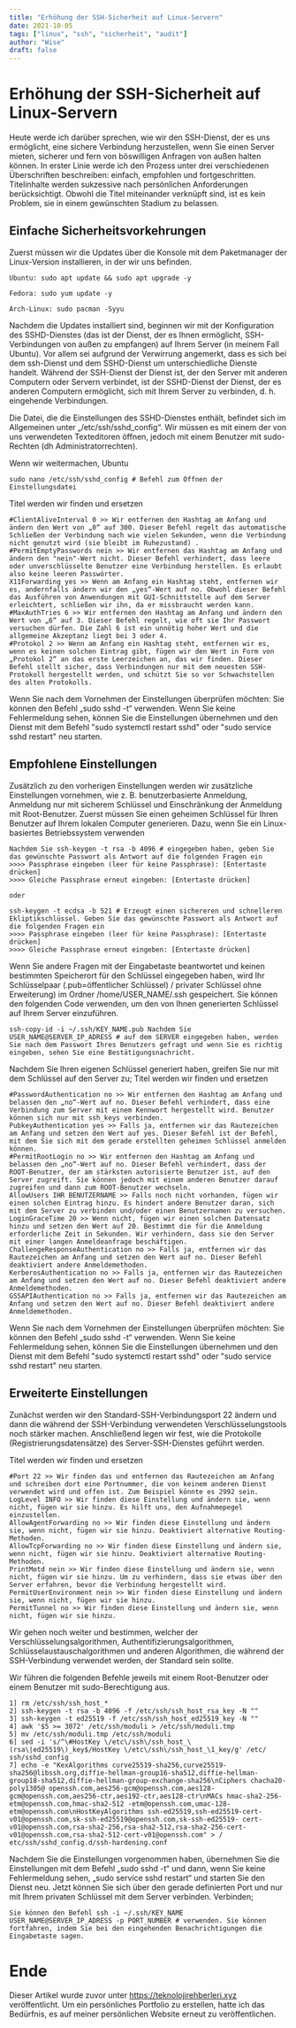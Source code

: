 ```yaml
---
title: "Erhöhung der SSH-Sicherheit auf Linux-Servern"
date: 2021-10-05
tags: ["linux", "ssh", "sicherheit", "audit"]
author: "Wise"
draft: false
---
```

# Erhöhung der SSH-Sicherheit auf Linux-Servern

Heute werde ich darüber sprechen, wie wir den SSH-Dienst, der es uns ermöglicht, eine sichere Verbindung herzustellen, wenn Sie einen Server mieten, sicherer und fern von böswilligen Anfragen von außen halten können. In erster Linie werde ich den Prozess unter drei verschiedenen Überschriften beschreiben: einfach, empfohlen und fortgeschritten. Titelinhalte werden sukzessive nach persönlichen Anforderungen berücksichtigt. Obwohl die Titel miteinander verknüpft sind, ist es kein Problem, sie in einem gewünschten Stadium zu belassen.

## Einfache Sicherheitsvorkehrungen

Zuerst müssen wir die Updates über die Konsole mit dem Paketmanager der Linux-Version installieren, in der wir uns befinden.
```
Ubuntu: sudo apt update && sudo apt upgrade -y

Fedora: sudo yum update -y

Arch-Linux: sudo pacman -Syyu
```

Nachdem die Updates installiert sind, beginnen wir mit der Konfiguration des SSHD-Dienstes (das ist der Dienst, der es Ihnen ermöglicht, SSH-Verbindungen von außen zu empfangen) auf Ihrem Server (in meinem Fall Ubuntu). Vor allem sei aufgrund der Verwirrung angemerkt, dass es sich bei dem ssh-Dienst und dem SSHD-Dienst um unterschiedliche Dienste handelt. Während der SSH-Dienst der Dienst ist, der den Server mit anderen Computern oder Servern verbindet, ist der SSHD-Dienst der Dienst, der es anderen Computern ermöglicht, sich mit Ihrem Server zu verbinden, d. h. eingehende Verbindungen.

Die Datei, die die Einstellungen des SSHD-Dienstes enthält, befindet sich im Allgemeinen unter „/etc/ssh/sshd_config“. Wir müssen es mit einem der von uns verwendeten Texteditoren öffnen, jedoch mit einem Benutzer mit sudo-Rechten (dh Administratorrechten).

Wenn wir weitermachen, Ubuntu

```
sudo nano /etc/ssh/sshd_config # Befehl zum Öffnen der Einstellungsdatei
```
Titel werden wir finden und ersetzen

```
#ClientAliveInterval 0 >> Wir entfernen den Hashtag am Anfang und ändern den Wert von „0“ auf 300. Dieser Befehl regelt das automatische Schließen der Verbindung nach wie vielen Sekunden, wenn die Verbindung nicht genutzt wird (sie bleibt im Ruhezustand) .
#PermitEmptyPasswords nein >> Wir entfernen das Hashtag am Anfang und ändern den "nein"-Wert nicht. Dieser Befehl verhindert, dass leere oder unverschlüsselte Benutzer eine Verbindung herstellen. Es erlaubt also keine leeren Passwörter.
X11Forwarding yes >> Wenn am Anfang ein Hashtag steht, entfernen wir es, andernfalls ändern wir den „yes“-Wert auf no. Obwohl dieser Befehl das Ausführen von Anwendungen mit GUI-Schnittstelle auf dem Server erleichtert, schließen wir ihn, da er missbraucht werden kann.
#MaxAuthTries 6 >> Wir entfernen den Hashtag am Anfang und ändern den Wert von „6“ auf 3. Dieser Befehl regelt, wie oft sie Ihr Passwort versuchen dürfen. Die Zahl 6 ist ein unnötig hoher Wert und die allgemeine Akzeptanz liegt bei 3 oder 4.
#Protokol 2 >> Wenn am Anfang ein Hashtag steht, entfernen wir es, wenn es keinen solchen Eintrag gibt, fügen wir den Wert in Form von „Protokol 2“ an das erste Leerzeichen an, das wir finden. Dieser Befehl stellt sicher, dass Verbindungen nur mit dem neuesten SSH-Protokoll hergestellt werden, und schützt Sie so vor Schwachstellen des alten Protokolls.
```
Wenn Sie nach dem Vornehmen der Einstellungen überprüfen möchten: Sie können den Befehl „sudo sshd -t“ verwenden. Wenn Sie keine Fehlermeldung sehen, können Sie die Einstellungen übernehmen und den Dienst mit dem Befehl "sudo systemctl restart sshd" oder "sudo service sshd restart" neu starten.

## Empfohlene Einstellungen

Zusätzlich zu den vorherigen Einstellungen werden wir zusätzliche Einstellungen vornehmen, wie z. B. benutzerbasierte Anmeldung, Anmeldung nur mit sicherem Schlüssel und Einschränkung der Anmeldung mit Root-Benutzer. Zuerst müssen Sie einen geheimen Schlüssel für Ihren Benutzer auf Ihrem lokalen Computer generieren. Dazu, wenn Sie ein Linux-basiertes Betriebssystem verwenden

```
Nachdem Sie ssh-keygen -t rsa -b 4096 # eingegeben haben, geben Sie das gewünschte Passwort als Antwort auf die folgenden Fragen ein
>>>> Passphrase eingeben (leer für keine Passphrase): [Entertaste drücken]
>>>> Gleiche Passphrase erneut eingeben: [Entertaste drücken]

oder

ssh-keygen -t ecdsa -b 521 # Erzeugt einen sichereren und schnelleren Ekliptikschlüssel. Geben Sie das gewünschte Passwort als Antwort auf die folgenden Fragen ein
>>>> Passphrase eingeben (leer für keine Passphrase): [Entertaste drücken]
>>>> Gleiche Passphrase erneut eingeben: [Entertaste drücken]
```

Wenn Sie andere Fragen mit der Eingabetaste beantwortet und keinen bestimmten Speicherort für den Schlüssel eingegeben haben, wird Ihr Schlüsselpaar (.pub=öffentlicher Schlüssel) / privater Schlüssel ohne Erweiterung) im Ordner /home/USER_NAME/.ssh gespeichert. Sie können den folgenden Code verwenden, um den von Ihnen generierten Schlüssel auf Ihrem Server einzuführen.

```
ssh-copy-id -i ~/.ssh/KEY_NAME.pub Nachdem Sie USER_NAME@SERVER_IP_ADRESS # auf dem SERVER eingegeben haben, werden Sie nach dem Passwort Ihres Benutzers gefragt und wenn Sie es richtig eingeben, sehen Sie eine Bestätigungsnachricht.
```

Nachdem Sie Ihren eigenen Schlüssel generiert haben, greifen Sie nur mit dem Schlüssel auf den Server zu;
Titel werden wir finden und ersetzen

```
#PasswordAuthentication no >> Wir entfernen den Hashtag am Anfang und belassen den „no“-Wert auf no. Dieser Befehl verhindert, dass eine Verbindung zum Server mit einem Kennwort hergestellt wird. Benutzer können sich nur mit ssh_keys verbinden.
PubkeyAuthentication yes >> Falls ja, entfernen wir das Rautezeichen am Anfang und setzen den Wert auf yes. Dieser Befehl ist der Befehl, mit dem Sie sich mit dem gerade erstellten geheimen Schlüssel anmelden können.
#PermitRootLogin no >> Wir entfernen den Hashtag am Anfang und belassen den „no“-Wert auf no. Dieser Befehl verhindert, dass der ROOT-Benutzer, der am stärksten autorisierte Benutzer ist, auf den Server zugreift. Sie können jedoch mit einem anderen Benutzer darauf zugreifen und dann zum ROOT-Benutzer wechseln.
AllowUsers IHR BENUTZERNAME >> Falls noch nicht vorhanden, fügen wir einen solchen Eintrag hinzu. Es hindert andere Benutzer daran, sich mit dem Server zu verbinden und/oder einen Benutzernamen zu versuchen.
LoginGraceTime 20 >> Wenn nicht, fügen wir einen solchen Datensatz hinzu und setzen den Wert auf 20. Bestimmt die für die Anmeldung erforderliche Zeit in Sekunden. Wir verhindern, dass sie den Server mit einer langen Anmeldeanfrage beschäftigen.
ChallengeResponseAuthentication no >> Falls ja, entfernen wir das Rautezeichen am Anfang und setzen den Wert auf no. Dieser Befehl deaktiviert andere Anmeldemethoden.
KerberosAuthentication no >> Falls ja, entfernen wir das Rautezeichen am Anfang und setzen den Wert auf no. Dieser Befehl deaktiviert andere Anmeldemethoden.
GSSAPIAuthentication no >> Falls ja, entfernen wir das Rautezeichen am Anfang und setzen den Wert auf no. Dieser Befehl deaktiviert andere Anmeldemethoden.
```

Wenn Sie nach dem Vornehmen der Einstellungen überprüfen möchten: Sie können den Befehl „sudo sshd -t“ verwenden. Wenn Sie keine Fehlermeldung sehen, können Sie die Einstellungen übernehmen und den Dienst mit dem Befehl "sudo systemctl restart sshd" oder "sudo service sshd restart" neu starten.

## Erweiterte Einstellungen

Zunächst werden wir den Standard-SSH-Verbindungsport 22 ändern und dann die während der SSH-Verbindung verwendeten Verschlüsselungstools noch stärker machen. Anschließend legen wir fest, wie die Protokolle (Registrierungsdatensätze) des Server-SSH-Dienstes geführt werden.

Titel werden wir finden und ersetzen

```
#Port 22 >> Wir finden das und entfernen das Rautezeichen am Anfang und schreiben dort eine Portnummer, die von keinem anderen Dienst verwendet wird und offen ist. Zum Beispiel könnte es 2992 sein.
LogLevel INFO >> Wir finden diese Einstellung und ändern sie, wenn nicht, fügen wir sie hinzu. Es hilft uns, den Aufnahmepegel einzustellen.
AllowAgentForwarding no >> Wir finden diese Einstellung und ändern sie, wenn nicht, fügen wir sie hinzu. Deaktiviert alternative Routing-Methoden.
AllowTcpForwarding no >> Wir finden diese Einstellung und ändern sie, wenn nicht, fügen wir sie hinzu. Deaktiviert alternative Routing-Methoden.
PrintMotd nein >> Wir finden diese Einstellung und ändern sie, wenn nicht, fügen wir sie hinzu. Um zu verhindern, dass sie etwas über den Server erfahren, bevor die Verbindung hergestellt wird.
PermitUserEnvironment nein >> Wir finden diese Einstellung und ändern sie, wenn nicht, fügen wir sie hinzu.
PermitTunnel no >> Wir finden diese Einstellung und ändern sie, wenn nicht, fügen wir sie hinzu.
```

Wir gehen noch weiter und bestimmen, welcher der Verschlüsselungsalgorithmen, Authentifizierungsalgorithmen, Schlüsselaustauschalgorithmen und anderen Algorithmen, die während der SSH-Verbindung verwendet werden, der Standard sein sollte.

Wir führen die folgenden Befehle jeweils mit einem Root-Benutzer oder einem Benutzer mit sudo-Berechtigung aus.

```
1] rm /etc/ssh/ssh_host_*
2] ssh-keygen -t rsa -b 4096 -f /etc/ssh/ssh_host_rsa_key -N ""
3] ssh-keygen -t ed25519 -f /etc/ssh/ssh_host_ed25519_key -N ""
4] awk '$5 >= 3072' /etc/ssh/moduli > /etc/ssh/moduli.tmp
5] mv /etc/ssh/moduli.tmp /etc/ssh/moduli
6] sed -i 's/^\#HostKey \/etc\/ssh\/ssh_host_\(rsa\|ed25519\)_key$/HostKey \/etc\/ssh\/ssh_host_\1_key/g' /etc/ ssh/sshd_config
7] echo -e "KexAlgorithms curve25519-sha256,curve25519-sha256@libssh.org,diffie-hellman-group16-sha512,diffie-hellman-group18-sha512,diffie-hellman-group-exchange-sha256\nCiphers chacha20-poly1305@ openssh.com,aes256-gcm@openssh.com,aes128-gcm@openssh.com,aes256-ctr,aes192-ctr,aes128-ctr\nMACs hmac-sha2-256-etm@openssh.com,hmac-sha2-512 -etm@openssh.com,umac-128-etm@openssh.com\nHostKeyAlgorithms ssh-ed25519,ssh-ed25519-cert-v01@openssh.com,sk-ssh-ed25519@openssh.com,sk-ssh-ed25519- cert-v01@openssh.com,rsa-sha2-256,rsa-sha2-512,rsa-sha2-256-cert-v01@openssh.com,rsa-sha2-512-cert-v01@openssh.com" > / etc/ssh/sshd_config.d/ssh-hardening.conf
```

Nachdem Sie die Einstellungen vorgenommen haben, übernehmen Sie die Einstellungen mit dem Befehl „sudo sshd -t“ und dann, wenn Sie keine Fehlermeldung sehen, „sudo service sshd restart“ und starten Sie den Dienst neu. Jetzt können Sie sich über den gerade definierten Port und nur mit Ihrem privaten Schlüssel mit dem Server verbinden. Verbinden;

```
Sie können den Befehl ssh -i ~/.ssh/KEY_NAME USER_NAME@SERVER_IP_ADRESS -p PORT_NUMBER # verwenden. Sie können fortfahren, indem Sie bei den eingehenden Benachrichtigungen die Eingabetaste sagen.
```

# Ende

Dieser Artikel wurde zuvor unter https://teknolojirehberleri.xyz veröffentlicht. Um ein persönliches Portfolio zu erstellen, hatte ich das Bedürfnis, es auf meiner persönlichen Website erneut zu veröffentlichen.
